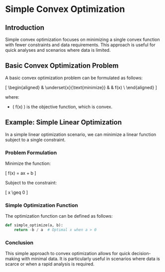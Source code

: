 # Simple Convex Optimization

## Introduction

Simple convex optimization focuses on minimizing a single convex function with fewer constraints and data requirements. This approach is useful for quick analyses and scenarios where data is limited.

## Basic Convex Optimization Problem

A basic convex optimization problem can be formulated as follows:

\[
\begin{aligned}
& \underset{x}{\text{minimize}}
& & f(x) \\
\end{aligned}
\]

where:
- \( f(x) \) is the objective function, which is convex.

## Example: Simple Linear Optimization

In a simple linear optimization scenario, we can minimize a linear function subject to a single constraint.

### Problem Formulation

Minimize the function:

\[
f(x) = ax + b
\]

Subject to the constraint:

\[
x \geq 0
\]

### Simple Optimization Function

The optimization function can be defined as follows:

```python
def simple_optimize(a, b):
    return -b / a  # Optimal x when a > 0
```

### Conclusion

This simple approach to convex optimization allows for quick decision-making with minimal data. It is particularly useful in scenarios where data is scarce or when a rapid analysis is required.
